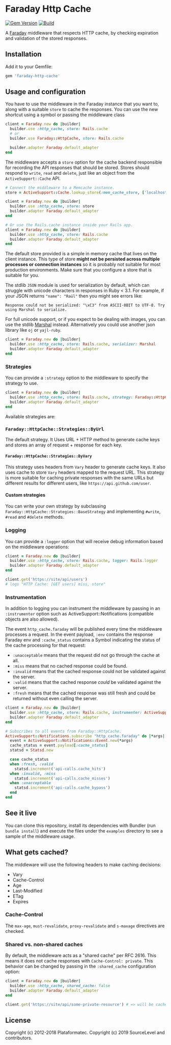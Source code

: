 # Faraday Http Cache

[![Gem Version](https://badge.fury.io/rb/faraday-http-cache.svg)](https://rubygems.org/gems/faraday-http-cache)
[![Build](https://github.com/sourcelevel/faraday-http-cache/workflows/Build/badge.svg)](https://github.com/sourcelevel/faraday-http-cache/actions)

A [Faraday](https://github.com/lostisland/faraday) middleware that respects HTTP cache,
by checking expiration and validation of the stored responses.

## Installation

Add it to your Gemfile:

```ruby
gem 'faraday-http-cache'
```

## Usage and configuration

You have to use the middleware in the Faraday instance that you want to,
along with a suitable `store` to cache the responses. You can use the new
shortcut using a symbol or passing the middleware class

```ruby
client = Faraday.new do |builder|
  builder.use :http_cache, store: Rails.cache
  # or
  builder.use Faraday::HttpCache, store: Rails.cache

  builder.adapter Faraday.default_adapter
end
```

The middleware accepts a `store` option for the cache backend responsible for recording
the API responses that should be stored. Stores should respond to `write`, `read` and `delete`,
just like an object from the `ActiveSupport::Cache` API.

```ruby
# Connect the middleware to a Memcache instance.
store = ActiveSupport::Cache.lookup_store(:mem_cache_store, ['localhost:11211'])

client = Faraday.new do |builder|
  builder.use :http_cache, store: store
  builder.adapter Faraday.default_adapter
end

# Or use the Rails.cache instance inside your Rails app.
client = Faraday.new do |builder|
  builder.use :http_cache, store: Rails.cache
  builder.adapter Faraday.default_adapter
end
```
The default store provided is a simple in memory cache that lives on the client instance.
This type of store **might not be persisted across multiple processes or connection instances**
so it is probably not suitable for most production environments.
Make sure that you configure a store that is suitable for you.

The stdlib `JSON` module is used for serialization by default, which can struggle with unicode
characters in responses in Ruby < 3.1. For example, if your JSON returns `"name": "Raül"` then you might see
errors like:

```
Response could not be serialized: "\xC3" from ASCII-8BIT to UTF-8. Try using Marshal to serialize.
```

For full unicode support, or if you expect to be dealing with images, you can use the stdlib
[Marshal][marshal] instead. Alternatively you could use another json library like `oj` or `yajl-ruby`.

```ruby
client = Faraday.new do |builder|
  builder.use :http_cache, store: Rails.cache, serializer: Marshal
  builder.adapter Faraday.default_adapter
end
```

### Strategies

You can provide a `:strategy` option to the middleware to specify the strategy to use.


```ruby
client = Faraday.new do |builder|
  builder.use :http_cache, store: Rails.cache, strategy: Faraday::HttpCache::Strategies::ByVary
  builder.adapter Faraday.default_adapter
end
```

Available strategies are:

### `Faraday::HttpCache::Strategies::ByUrl`

The default strategy.
It Uses URL + HTTP method to generate cache keys and stores an array of request + response for each key.

#### `Faraday::HttpCache::Strategies::ByVary`

This strategy uses headers from `Vary` header to generate cache keys.
It also uses cache to store `Vary` headers mapped to the request URL.
This strategy is more suitable for caching private responses with the same URLs but different results for different users, like `https://api.github.com/user`.

#### Custom strategies

You can write your own strategy by subclassing `Faraday::HttpCache::Strategies::BaseStrategy` and implementing `#write`, `#read` and `#delete` methods.

### Logging

You can provide a `:logger` option that will receive debug information based on the middleware
operations:

```ruby
client = Faraday.new do |builder|
  builder.use :http_cache, store: Rails.cache, logger: Rails.logger
  builder.adapter Faraday.default_adapter
end

client.get('https://site/api/users')
# logs "HTTP Cache: [GET users] miss, store"
```

### Instrumentation

In addition to logging you can instrument the middleware by passing in an `:instrumenter` option
such as ActiveSupport::Notifications (compatible objects are also allowed).

The event `http_cache.faraday` will be published every time the middleware
processes a request. In the event payload, `:env` contains the response Faraday env and
`:cache_status` contains a Symbol indicating the status of the cache processing for that request:

- `:unacceptable` means that the request did not go through the cache at all.
- `:miss` means that no cached response could be found.
- `:invalid` means that the cached response could not be validated against the server.
- `:valid` means that the cached response *could* be validated against the server.
- `:fresh` means that the cached response was still fresh and could be returned without even
  calling the server.

```ruby
client = Faraday.new do |builder|
  builder.use :http_cache, store: Rails.cache, instrumenter: ActiveSupport::Notifications
  builder.adapter Faraday.default_adapter
end

# Subscribes to all events from Faraday::HttpCache.
ActiveSupport::Notifications.subscribe "http_cache.faraday" do |*args|
  event = ActiveSupport::Notifications::Event.new(*args)
  cache_status = event.payload[:cache_status]
  statsd = Statsd.new

  case cache_status
  when :fresh, :valid
    statsd.increment('api-calls.cache_hits')
  when :invalid, :miss
    statsd.increment('api-calls.cache_misses')
  when :unacceptable
    statsd.increment('api-calls.cache_bypass')
  end
end
```

## See it live

You can clone this repository, install its dependencies with Bundler (run `bundle install`) and
execute the files under the `examples` directory to see a sample of the middleware usage.

## What gets cached?

The middleware will use the following headers to make caching decisions:
- Vary
- Cache-Control
- Age
- Last-Modified
- ETag
- Expires

### Cache-Control

The `max-age`, `must-revalidate`, `proxy-revalidate` and `s-maxage` directives are checked.

### Shared vs. non-shared caches

By default, the middleware acts as a "shared cache" per RFC 2616. This means it does not cache
responses with `Cache-Control: private`. This behavior can be changed by passing in the
`:shared_cache` configuration option:

```ruby
client = Faraday.new do |builder|
  builder.use :http_cache, shared_cache: false
  builder.adapter Faraday.default_adapter
end

client.get('https://site/api/some-private-resource') # => will be cached
```

## License

Copyright (c) 2012-2018 Plataformatec.
Copyright (c) 2019 SourceLevel and contributors.

  [marshal]: https://www.ruby-doc.org/core-3.0/Marshal.html
